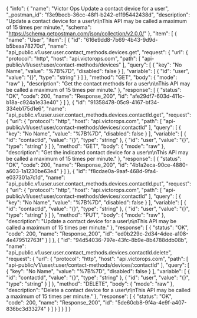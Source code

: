 {
  "info": {
    "name": "Victor Ops Update a contact device for a user",
    "_postman_id": "f3e9becb-36cc-48f1-b242-e1195442438d",
    "description": "Update a contact device for a user\n\nThis API may be called a maximum of 15 times per minute.",
    "schema": "https://schema.getpostman.com/json/collection/v2.0.0/"
  },
  "item": [
    {
      "name": "User",
      "item": [
        {
          "id": "616e9dd8-7b69-4b43-9d9d-b5beaa78270d",
          "name": "api_public.v1.user.user.contact_methods.devices.get",
          "request": {
            "url": {
              "protocol": "http",
              "host": "api.victorops.com",
              "path": [
                "api-public/v1/user/:user/contact-methods/devices"
              ],
              "query": [
                {
                  "key": "No Name",
                  "value": "%7B%7D",
                  "disabled": false
                }
              ],
              "variable": [
                {
                  "id": "user",
                  "value": "{}",
                  "type": "string"
                }
              ]
            },
            "method": "GET",
            "body": {
              "mode": "raw"
            },
            "description": "Get the contact methods for a user\n\nThis API may be called a maximum of 15 times per minute."
          },
          "response": [
            {
              "status": "OK",
              "code": 200,
              "name": "Response_200",
              "id": "afe29df7-603d-411c-b18a-c924a1e33e40"
            }
          ]
        },
        {
          "id": "91358478-05c9-4167-bf34-334eb175d1e6",
          "name": "api_public.v1.user.user.contact_methods.devices.contactId.get",
          "request": {
            "url": {
              "protocol": "http",
              "host": "api.victorops.com",
              "path": [
                "api-public/v1/user/:user/contact-methods/devices/:contactId"
              ],
              "query": [
                {
                  "key": "No Name",
                  "value": "%7B%7D",
                  "disabled": false
                }
              ],
              "variable": [
                {
                  "id": "contactId",
                  "value": "{}",
                  "type": "string"
                },
                {
                  "id": "user",
                  "value": "{}",
                  "type": "string"
                }
              ]
            },
            "method": "GET",
            "body": {
              "mode": "raw"
            },
            "description": "Get the indicated contact device for a user\n\nThis API may be called a maximum of 15 times per minute."
          },
          "response": [
            {
              "status": "OK",
              "code": 200,
              "name": "Response_200",
              "id": "4b1a2eca-90ce-4880-a603-1a1230be63e4"
            }
          ]
        },
        {
          "id": "f8cdae0a-9aaf-468d-9fa4-e037301a7c1d",
          "name": "api_public.v1.user.user.contact_methods.devices.contactId.put",
          "request": {
            "url": {
              "protocol": "http",
              "host": "api.victorops.com",
              "path": [
                "api-public/v1/user/:user/contact-methods/devices/:contactId"
              ],
              "query": [
                {
                  "key": "No Name",
                  "value": "%7B%7D",
                  "disabled": false
                }
              ],
              "variable": [
                {
                  "id": "contactId",
                  "value": "{}",
                  "type": "string"
                },
                {
                  "id": "user",
                  "value": "{}",
                  "type": "string"
                }
              ]
            },
            "method": "PUT",
            "body": {
              "mode": "raw"
            },
            "description": "Update a contact device for a user\n\nThis API may be called a maximum of 15 times per minute."
          },
          "response": [
            {
              "status": "OK",
              "code": 200,
              "name": "Response_200",
              "id": "ed0b229c-2d34-4dee-a108-4e479512763f"
            }
          ]
        },
        {
          "id": "94d54036-797e-43fc-8b9e-8b4788ddb08b",
          "name": "api_public.v1.user.user.contact_methods.devices.contactId.delete",
          "request": {
            "url": {
              "protocol": "http",
              "host": "api.victorops.com",
              "path": [
                "api-public/v1/user/:user/contact-methods/devices/:contactId"
              ],
              "query": [
                {
                  "key": "No Name",
                  "value": "%7B%7D",
                  "disabled": false
                }
              ],
              "variable": [
                {
                  "id": "contactId",
                  "value": "{}",
                  "type": "string"
                },
                {
                  "id": "user",
                  "value": "{}",
                  "type": "string"
                }
              ]
            },
            "method": "DELETE",
            "body": {
              "mode": "raw"
            },
            "description": "Delete a contact device for a user\n\nThis API may be called a maximum of 15 times per minute."
          },
          "response": [
            {
              "status": "OK",
              "code": 200,
              "name": "Response_200",
              "id": "5de60cb8-9f4a-4e9f-a407-836bc3d33274"
            }
          ]
        }
      ]
    }
  ]
}